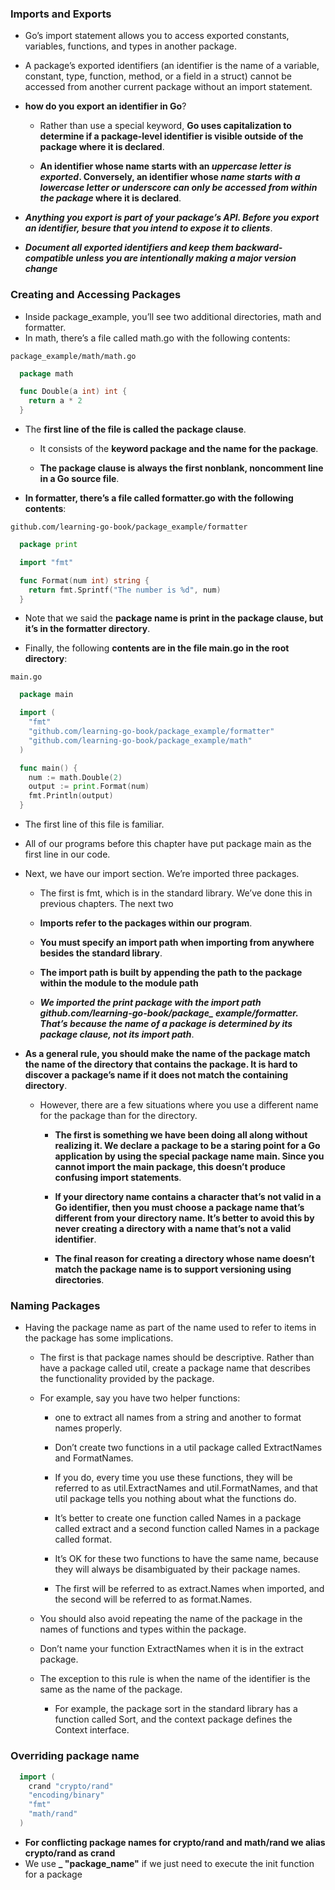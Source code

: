 ### Imports and Exports

- Go’s import statement allows you to access exported constants, variables, functions, and types in another package. 

- A package’s exported identifiers (an identifier is the name of a variable, constant, type, function, method, or a field in a struct) cannot be accessed from another current package without an import statement.

- **how do you export an identifier in Go**? 
  
  - Rather than use a special keyword, **Go uses capitalization to determine if a package-level identifier is visible outside of the package where it is declared**. 
  
  - **An identifier whose name starts with an ***uppercase letter is exported***. Conversely, an identifier whose ***name starts with a lowercase letter or underscore can only be accessed from within the package*** where it is declared**.


- ***Anything you export is part of your package’s API. Before you export an identifier, besure that you intend to expose it to clients***. 

- ***Document all exported identifiers and keep them backward-compatible unless you are intentionally making a major version change***

### Creating and Accessing Packages

- Inside package_example, you’ll see two additional directories, math and formatter. 
- In math, there’s a file called math.go with the following contents:

```package_example/math/math.go```

```go
  package math

  func Double(a int) int {
    return a * 2
  }
```

- The **first line of the file is called the package clause**. 
  
  - It consists of the **keyword package and the name for the package**. 
  
  - **The package clause is always the first nonblank, noncomment line in a Go source file**.

- **In formatter, there’s a file called formatter.go with the following contents**:

```github.com/learning-go-book/package_example/formatter```

```go
  package print

  import "fmt"

  func Format(num int) string {
    return fmt.Sprintf("The number is %d", num)
  }
```

- Note that we said the **package name is print in the package clause, but it’s in the formatter directory**. 
  
- Finally, the following **contents are in the file main.go in the root directory**:

```main.go```

```go
  package main

  import (
    "fmt"
    "github.com/learning-go-book/package_example/formatter"
    "github.com/learning-go-book/package_example/math"
  )

  func main() {
    num := math.Double(2)
    output := print.Format(num)
    fmt.Println(output)
  }
```
- The first line of this file is familiar. 

- All of our programs before this chapter have put package main as the first line in our code. 

- Next, we have our import section. We’re imported three packages. 
  
  - The first is fmt, which is in the standard library. We’ve done this in previous chapters. The next two
  
  - **Imports refer to the packages within our program**. 
  
  - **You must specify an import path when importing from anywhere besides the standard library**. 
  
  - **The import path is built by appending the path to the package within the module to the module path**
  
  - ***We imported the print package with the import path **github.com/learning-go-book/package_ example/formatter**. That’s **because the name of a package is determined by its package clause, not its import path*****. 

- **As a general rule, you should make the name of the package match the name of the directory that contains the package. It is hard to discover a package’s name if it does not match the containing directory**. 
  
  - However, there are a few situations where you use a different name for the package than for the directory.
  
    - **The first is something we have been doing all along without realizing it. We declare a package to be a staring point for a Go application by using the special package name main. Since you cannot import the main package, this doesn’t produce confusing import statements**.
    
    - **If your directory name contains a character that’s not valid in a Go identifier, then you must choose a package name that’s different from your directory name. It’s better to avoid this by never creating a directory with a name that’s not a valid identifier**.
    
    - **The final reason for creating a directory whose name doesn’t match the package name is to support versioning using directories**.

### Naming Packages

- Having the package name as part of the name used to refer to items in the package
has some implications. 
  
  - The first is that package names should be descriptive. Rather than have a package called util, create a package name that describes the functionality provided by the package. 
  
  - For example, say you have two helper functions: 
  
    - one to extract all names from a string and another to format names properly. 
  
    - Don’t create two functions in a util package called ExtractNames and FormatNames. 
  
    - If you do, every time you use these functions, they will be referred to as util.ExtractNames and util.FormatNames, and that util package tells you nothing about what the functions do.
  
    - It’s better to create one function called Names in a package called extract and a second function called Names in a package called format. 
  
    - It’s OK for these two functions to have the same name, because they will always be disambiguated by their package names. 
  
    - The first will be referred to as extract.Names when imported, and the second will be referred to as format.Names.
  
  - You should also avoid repeating the name of the package in the names of functions and types within the package. 
  
  - Don’t name your function ExtractNames when it is in the extract package. 
  
  - The exception to this rule is when the name of the identifier is the same as the name of the package. 
  
    - For example, the package sort in the standard library has a function called Sort, and the context package defines the Context interface.

### Overriding package name

```go
  import (
    crand "crypto/rand"
    "encoding/binary"
    "fmt"
    "math/rand"
  )
```

- **For conflicting package names for crypto/rand and math/rand we alias crypto/rand as crand**
- We use **_ "package_name"** if we just need to execute the init function for a package